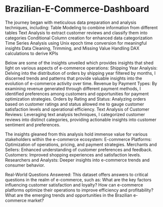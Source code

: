 # Brazilian-E-Commerce-Dashboard
The journey began with meticulous data preparation and analysis techniques, including:
Table Modeling to combine information from different tables
Text Analysis to extract customer reviews and classify them into categories
Conditional Column creation for enhanced data categorization
Time Series Analysis using Unix epoch time conversion for meaningful insights
Data Cleaning, Trimming, and Missing Value Handling
DAX calculations to derive KPIs

Below are some of the insights unveiled which provides insights that shed light on various aspects of e-commerce operations:
Shipping Year Analysis: Delving into the distribution of orders by shipping year filtered by months, I discerned trends and patterns that provide valuable insights into the evolution of e-commerce activity over time.
Revenue by Payment Types: By examining revenue generated through different payment methods, I identified preferences among customers and opportunities for payment optimization strategies.
Orders by Rating and Status: Analyzing orders based on customer ratings and status allowed me to gauge customer satisfaction levels and operational efficiency.
Text Analysis of Customer Reviews: Leveraging text analysis techniques, I categorized customer reviews into distinct categories, providing actionable insights into customer sentiment and preferences.

The insights gleaned from this analysis hold immense value for various stakeholders within the e-commerce ecosystem:
E-commerce Platforms: Optimization of operations, pricing, and payment strategies.
Merchants and Sellers: Enhanced understanding of customer preferences and feedback.
Customers: Improved shopping experiences and satisfaction levels.
Researchers and Analysts: Deeper insights into e-commerce trends and consumer behavior.

Real-World Questions Answered: This dataset offers answers to critical questions in the realm of e-commerce, such as:
What are the key factors influencing customer satisfaction and loyalty?
How can e-commerce platforms optimize their operations to improve efficiency and profitability?
What are the emerging trends and opportunities in the Brazilian e-commerce market?
